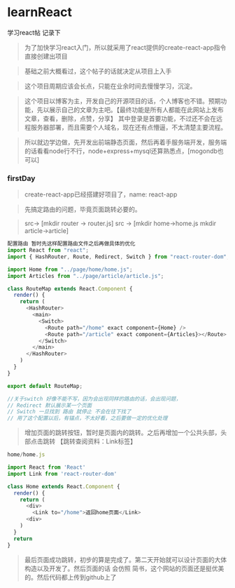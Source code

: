 # learnReact
学习react帖 记录下

> 为了加快学习react入门，所以就采用了react提供的create-react-app指令直接创建出项目

> 基础之前大概看过，这个帖子的话就决定从项目上入手

> 这个项目周期应该会长点，只能在业余时间去慢慢学习，沉淀。

> 这个项目以博客为主，开发自己的开源项目的话，个人博客也不错。预期功能，先以展示自己的文章为主吧。【最终功能是所有人都能在此网站上发布文章，查看，删除，点赞，分享】
其中登录是首要功能，不过还不会在远程服务器部署，而且需要个人域名，现在还有点懵逼，不太清楚主要流程。

> 所以就边学边做，先开发出前端静态页面，然后再着手服务端开发，服务端的话看看node行不行，node+express+mysql还算熟悉点，[mogondb也可以]

### firstDay
> create-react-app已经搭建好项目了，name: react-app

> 先搞定路由的问题，毕竟页面跳转必要的。

> src-> [mkdir router -> router.js]   src -> [mkdir home->home.js   mkdir article->article] 

```js
配置路由 暂时先这样配置路由文件之后再做具体的优化
import React from "react";
import { HashRouter, Route, Redirect, Switch } from "react-router-dom";

import Home from "../page/home/home.js";
import Articles from "../page/article/article.js";

class RouteMap extends React.Component {
  render() {
    return (
      <HashRouter>
        <main>
          <Switch>
            <Route path="/home" exact component={Home} />
            <Route path="/article" exact component={Articles}></Route>
          </Switch>
        </main>
      </HashRouter>
    )
  }
}

export default RouteMap;

//关于switch 好像不能不写，因为会出现同样的路由的话，会出现问题，
// Redirect 默认展示某一个页面
// Switch 一旦找到 路由 就停止 不会在往下找了
// 用了这个配置以后，有锚点，不太好看，之后要做一定的优化处理
```

> 增加页面的跳转按钮，暂时是页面内的跳转。之后再增加一个公共头部，头部点击跳转  【跳转查阅资料：Link标签】

```js
home/home.js

import React from 'React'
import Link from 'react-router-dom'

class Home extends React.Component {
  render() {
    return (
      <div>
        <Link to="/home">返回home页面</Link>
      <div>
    )
  }
  return 
}
```

> 最后页面成功跳转，初步的算是完成了。第二天开始就可以设计页面的大体构造以及开发了。然后页面的话 会仿照 简书，这个网站的页面还是挺优美的。然后代码都上传到github上了

